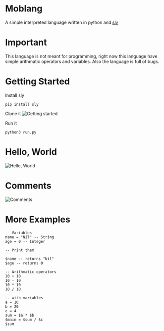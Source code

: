 # Moblang
A simple interpreted language written in python and [sly](https://sly.readthedocs.io/en/latest/sly.html)

# Important 
This language is not meant for programming, right now this language have simple arithmatic operators and variables. Also the language is full of bugs.

# Getting Started

Install sly
```shell
pip install sly
```

Clone it 
![Getting started](https://github.com/ni1l/mob-lang/blob/main/assets/Screenshot%202021-11-09%20205911.jpg)


Run it
```shell
python3 run.py 
```

# Hello, World

![Hello, World](https://github.com/ni1l/mob-lang/blob/main/assets/Screenshot%202021-11-09%20210123.jpg)

# Comments 

![Comments](https://github.com/ni1l/mob-lang/blob/main/assets/Screenshot%202021-11-09%20210228.jpg)

# More Examples
```
-- Variables
name = "Nil" -- String
age = 0 -- Integer

-- Print them 

$name -- returns "Nil" 
$age -- returns 0 

-- Arithmatic operators
10 + 10 
10 - 10 
10 * 10 
10 / 10 

-- with variables
a = 10
b = 20
c = 4
sum = $a * $b
$main = $sum / $c
$sum
```

